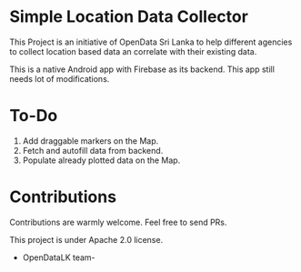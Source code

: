# Simple Location Data Collector

This Project is an initiative of OpenData Sri Lanka to help different agencies to collect location based data an correlate with their existing data.

This is a native Android app with Firebase as its backend.
This app still needs lot of modifications.

# To-Do
1. Add draggable markers on the Map.
2. Fetch and autofill data from backend.
3. Populate already plotted data on the Map.

# Contributions

Contributions are warmly welcome. Feel free to send PRs.


This project is under Apache 2.0 license.

- OpenDataLK team-